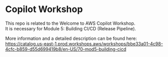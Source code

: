 # Copilot Workshop

This repo is related to the Welcome to AWS Copilot Workshop.  
It is necessary for Module 5: Building CI/CD (Release Pipeline).<br>

More information and a detailed description can be found here:
https://catalog.us-east-1.prod.workshops.aws/workshops/bbe33a01-4c98-4cfc-b859-d55d699419b8/en-US/70-mod5-building-cicd